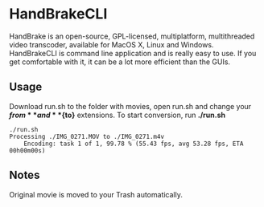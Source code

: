 HandBrakeCLI
============

HandBrake is an open-source, GPL-licensed, multiplatform, multithreaded video transcoder, available for MacOS X, Linux and Windows.
HandBrakeCLI is command line application and is really easy to use. If you get comfortable with it, it can be a lot more efficient than the GUIs.

Usage
----------------
Download run.sh to the folder with movies, open run.sh and change your **${from}** and **${to}** extensions.
To start conversion, run **./run.sh**

	./run.sh
	Processing ./IMG_0271.MOV to ./IMG_0271.m4v
        Encoding: task 1 of 1, 99.78 % (55.43 fps, avg 53.28 fps, ETA 00h00m00s)

Notes
----------------
Original movie is moved to your Trash automatically.

